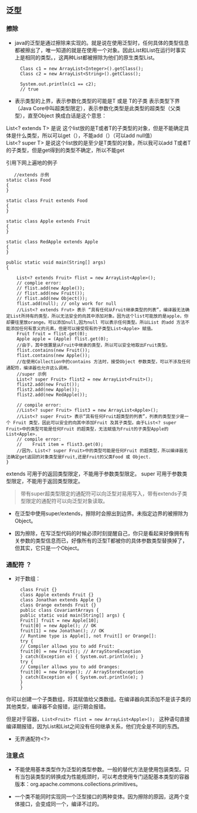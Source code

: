 ## 泛型

### 擦除
- java的泛型是通过擦除来实现的。就是说在使用泛型时，任何具体的类型信息都被擦出了，唯一知道的就是在使用一个对象。因此List<String>和List<Integer>在运行时事实上是相同的类型。，这两种List都被擦除为他们的原生类型List。  

        Class c1 = new ArrayList<Integer>().getClass();
        Class c2 = new ArrayList<String>().getClass();

        System.out.println(c1 == c2);
		// true


- <? extends T> 表示类型的上界，表示参数化类型的可能是T 或是 T的子类  
  <? super T> 表示类型下界（Java Core中叫超类型限定），表示参数化类型是此类型的超类型（父类型），直至Object  
  换成白话是这个意思：  
List<? extends T> 是说 这个list放的是T或者T的子类型的对象，但是不能确定具体是什么类型，所以可以get（），不能add（）（可以add null值）  
List<? super T> 是说这个list放的是至少是T类型的对象，所以我可以add T或者T的子类型，但是get得到的类型不确定，所以不能get


引用下网上遍地的例子

	   //extends 示例
    static class Food
    {
    }

    static class Fruit extends Food
    {
    }

    static class Apple extends Fruit
    {
    }

    static class RedApple extends Apple
    {
    }

    public static void main(String[] args)
    {

        List<? extends Fruit> flist = new ArrayList<Apple>();
        // complie error:
        // flist.add(new Apple());
        // flist.add(new Fruit());
        // flist.add(new Object());
        flist.add(null); // only work for null
        //List<? extends Frut> 表示 “具有任何从Fruit继承类型的列表”，编译器无法确定List所持有的类型，所以无法安全的向其中添加对象。因为这个list可能放的是apple，你却要往里放orange。可以添加null,因为null 可以表示任何类型。所以List 的add 方法不能添加任何有意义的元素，但是可以接受现有的子类型List<Apple> 赋值。
        Fruit fruit = flist.get(0);
        Apple apple = (Apple) flist.get(0);
        //由于，其中放置是从Fruit中继承的类型，所以可以安全地取出Fruit类型。
        flist.contains(new Fruit());
        flist.contains(new Apple());
        //在使用Collection中的contains 方法时，接受Object 参数类型，可以不涉及任何通配符，编译器也允许这么调用。
        //super 示例
        List<? super Fruit> flist2 = new ArrayList<Fruit>();
        flist2.add(new Fruit());
        flist2.add(new Apple());
        flist2.add(new RedApple());

        // compile error:
        //List<? super Fruit> flist3 = new ArrayList<Apple>();
        //List<? super Fruit> 表示“具有任何Fruit超类型的列表”，列表的类型至少是一个 Fruit 类型，因此可以安全的向其中添加Fruit 及其子类型。由于List<? super Fruit>中的类型可能是任何Fruit 的超类型，无法赋值为Fruit的子类型Apple的List<Apple>.
        // compile error:
        //    Fruit item = flist3.get(0);
        //因为，List<? super Fruit>中的类型可能是任何Fruit 的超类型，所以编译器无法确定get返回的对象类型是Fruit,还是Fruit的父类Food 或 Object.
    }
extends 可用于的返回类型限定，不能用于参数类型限定。
super 可用于参数类型限定，不能用于返回类型限定。
>带有super超类型限定的通配符可以向泛型对易用写入，带有extends子类型限定的通配符可以向泛型对象读取。


- 在泛型中使用super/extends，擦除时会擦出到边界。未指定边界的被擦除为Object。

- 因为擦除，在写泛型代码的时候必须时刻提醒自己，你只是看起来好像拥有有关参数的类型信息而已，好像所有的泛型T都被你的具体参数类型替换掉了，但其实，它只是一个Object。

### 通配符 ？

- 对于数组：

	    class Fruit {} 
		class Apple extends Fruit {} 
		class Jonathan extends Apple {} 
		class Orange extends Fruit {} 
		public class CovariantArrays { 
		public static void main(String[] args) { 
		Fruit[] fruit = new Apple[10]; 
		fruit[0] = new Apple(); // OK 
		fruit[1] = new Jonathan(); // OK 
		// Runtime type is Apple[], not Fruit[] or Orange[]: 
		try { 
		// Compiler allows you to add Fruit: 
		fruit[0] = new Fruit(); // ArrayStoreException 
		} catch(Exception e) { System.out.println(e); } 
		try { 
		// Compiler allows you to add Oranges: 
		fruit[0] = new Orange(); // ArrayStoreException 
		} catch(Exception e) { System.out.println(e); } 
		} 
		}
你可以创建一个子类数组，将其赋值给父类数组。在编译器向其添加不是该子类的其他类型，编译器不会报错，运行期会报错。

但是对于容器，```List<Fruit> flist = new ArrayList<Apple>(); ``` 这种语句直接编译期报错，因为List<Apple>和List<Fruit>之间没有任何继承关系，他们完全是不同的东西。

- 无界通配符<?>

### 注意点

- 不能使用基本类型作为泛型的类型参数。一般的替代方法是使用包装类型。只有当包装类型的转换成为性能瓶颈时，可以考虑使用专门适配基本类型的容器版本：org.apache.commons.collections.primitives。

- 一个类不能同时实现同一个泛型接口的两种变体。因为擦除的原因，这两个变体接口，会变成同一个，编译不过的。
